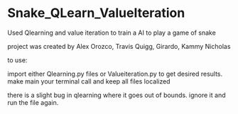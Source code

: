 # Snake_QLearn_ValueIteration
Used Qlearning and value iteration to train a AI to play a game of snake

project was created by Alex Orozco, Travis Quigg, Girardo, Kammy Nicholas



to use:

import either Qlearning.py files or Valueiteration.py to get desired results. 
make main your terminal call and keep all files localized

there is a slight bug in qlearning where it goes out of bounds. ignore it and run the file again. 
